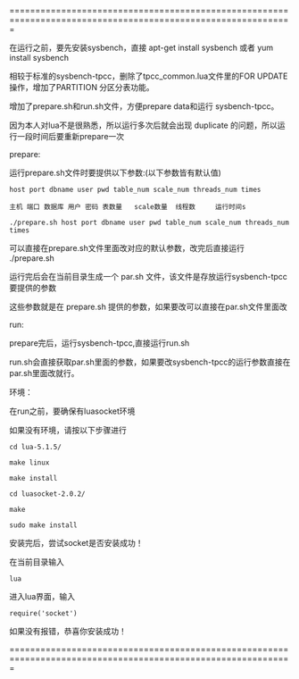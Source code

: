 =============================================================================================================

在运行之前，要先安装sysbench，直接 apt-get install sysbench 或者 yum install sysbench

相较于标准的sysbench-tpcc，删除了tpcc_common.lua文件里的FOR UPDATE操作，增加了PARTITION 分区分表功能。

增加了prepare.sh和run.sh文件，方便prepare data和运行 sysbench-tpcc。

因为本人对lua不是很熟悉，所以运行多次后就会出现 duplicate 的问题，所以运行一段时间后要重新prepare一次

prepare:

运行prepare.sh文件时要提供以下参数:(以下参数皆有默认值)

	host port dbname user pwd table_num scale_num threads_num times

	主机 端口 数据库 用户 密码 表数量   scale数量  线程数     运行时间s

	./prepare.sh host port dbname user pwd table_num scale_num threads_num times

可以直接在prepare.sh文件里面改对应的默认参数，改完后直接运行 ./prepare.sh

运行完后会在当前目录生成一个 par.sh 文件，该文件是存放运行sysbench-tpcc要提供的参数

这些参数就是在 prepare.sh 提供的参数，如果要改可以直接在par.sh文件里面改

run:

prepare完后，运行sysbench-tpcc,直接运行run.sh

run.sh会直接获取par.sh里面的参数，如果要改sysbench-tpcc的运行参数直接在par.sh里面改就行。

环境：

在run之前，要确保有luasocket环境

如果没有环境，请按以下步骤进行

	cd lua-5.1.5/

	make linux

	make install

	cd luasocket-2.0.2/

	make 

	sudo make install

安装完后，尝试socket是否安装成功！

在当前目录输入

	lua

进入lua界面，输入

	require('socket')

如果没有报错，恭喜你安装成功！

=============================================================================================================
